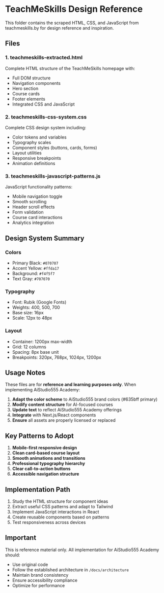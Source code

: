 # TeachMeSkills Design Reference

This folder contains the scraped HTML, CSS, and JavaScript from teachmeskills.by for design reference and inspiration.

## Files

### 1. teachmeskills-extracted.html
Complete HTML structure of the TeachMeSkills homepage with:
- Full DOM structure
- Navigation components
- Hero section
- Course cards
- Footer elements
- Integrated CSS and JavaScript

### 2. teachmeskills-css-system.css
Complete CSS design system including:
- Color tokens and variables
- Typography scales
- Component styles (buttons, cards, forms)
- Layout utilities
- Responsive breakpoints
- Animation definitions

### 3. teachmeskills-javascript-patterns.js
JavaScript functionality patterns:
- Mobile navigation toggle
- Smooth scrolling
- Header scroll effects
- Form validation
- Course card interactions
- Analytics integration

## Design System Summary

### Colors
- Primary Black: `#070707`
- Accent Yellow: `#ffda17`
- Background: `#f4f5f7`
- Text Gray: `#707070`

### Typography
- Font: Rubik (Google Fonts)
- Weights: 400, 500, 700
- Base size: 16px
- Scale: 12px to 48px

### Layout
- Container: 1200px max-width
- Grid: 12 columns
- Spacing: 8px base unit
- Breakpoints: 320px, 768px, 1024px, 1200px

## Usage Notes

These files are for **reference and learning purposes only**. When implementing AiStudio555 Academy:

1. **Adapt the color scheme** to AiStudio555 brand colors (#635bff primary)
2. **Modify content structure** for AI-focused courses
3. **Update text** to reflect AiStudio555 Academy offerings
4. **Integrate** with Next.js/React components
5. **Ensure** all assets are properly licensed or replaced

## Key Patterns to Adopt

1. **Mobile-first responsive design**
2. **Clean card-based course layout**
3. **Smooth animations and transitions**
4. **Professional typography hierarchy**
5. **Clear call-to-action buttons**
6. **Accessible navigation structure**

## Implementation Path

1. Study the HTML structure for component ideas
2. Extract useful CSS patterns and adapt to Tailwind
3. Implement JavaScript interactions in React
4. Create reusable components based on patterns
5. Test responsiveness across devices

## Important

This is reference material only. All implementation for AiStudio555 Academy should:
- Use original code
- Follow the established architecture in `/docs/architecture`
- Maintain brand consistency
- Ensure accessibility compliance
- Optimize for performance